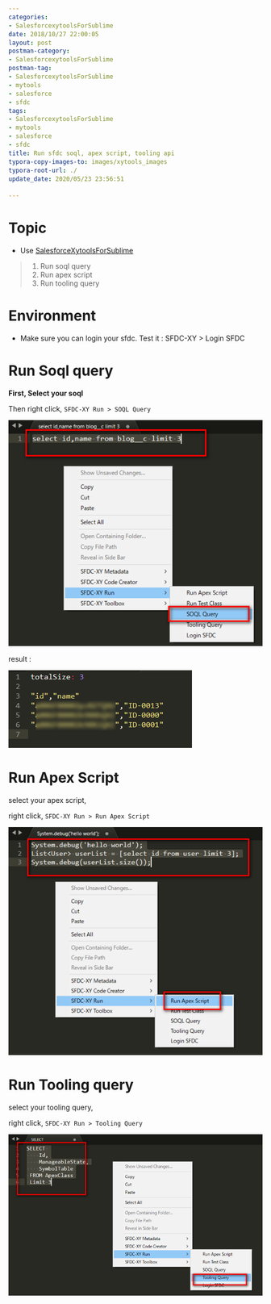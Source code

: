 ```yaml
---
categories:
- SalesforcexytoolsForSublime
date: 2018/10/27 22:00:05
layout: post
postman-category:
- SalesforcexytoolsForSublime
postman-tag:
- SalesforcexytoolsForSublime
- mytools
- salesforce
- sfdc
tags:
- SalesforcexytoolsForSublime
- mytools
- salesforce
- sfdc
title: Run sfdc soql, apex script, tooling api
typora-copy-images-to: images/xytools_images
typora-root-url: ./
update_date: 2020/05/23 23:56:51

---
```


# Topic

* Use [SalesforceXytoolsForSublime](http://salesforcexytools.com/categories/SalesforcexytoolsForSublime/) 

> 1. Run soql query
> 2. Run apex script
> 3. Run tooling query
>

# Environment

- Make sure you can login your sfdc. Test it : SFDC-XY > Login SFDC


# Run Soql query

**First, Select your soql**

Then right click, `SFDC-XY Run > SOQL Query`

![1540440544578](/images/xytools_images/1540440544578.png)



result :

![1540440661762](/images/xytools_images/1540440661762.png)



# Run Apex Script

select your apex script, 

 right click, `SFDC-XY Run > Run Apex Script`

![1540441049661](/images/xytools_images/1540441049661.png)

# Run Tooling query

select your tooling query, 

 right click, `SFDC-XY Run > Tooling Query`

![1540441306919](/images/xytools_images/1540441306919.png)